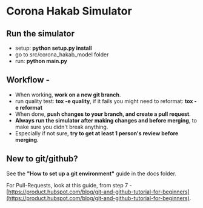 # Corona Hakab Simulator

## Run the simulator
- setup: **python setup.py install**
- go to src/corona_hakab_model folder
- run: **python main.py**

## Workflow -
- When working, **work on a new git branch**.
- run quality test: **tox -e quality**, if it fails you might need to reformat: **tox -e reformat**
- When done, **push changes to your branch, and create a pull request**.
- **Always run the simulator after making changes and before merging**, to make sure you didn't break anything.
- Especially if not sure, **try to get at least 1 person's review before merging**.

## New to git/github?
See the **"How to set up a git environment"** guide in the docs folder.

For Pull-Requests, look at this guide, from step 7 -
[https://product.hubspot.com/blog/git-and-github-tutorial-for-beginners](https://product.hubspot.com/blog/git-and-github-tutorial-for-beginners).

